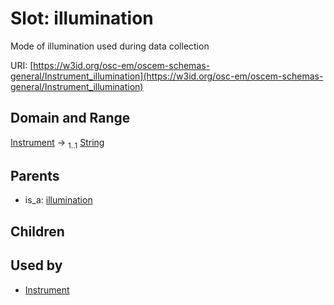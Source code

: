
# Slot: illumination

Mode of illumination used during data collection

URI: [https://w3id.org/osc-em/oscem-schemas-general/Instrument_illumination](https://w3id.org/osc-em/oscem-schemas-general/Instrument_illumination)


## Domain and Range

[Instrument](Instrument.md) &#8594;  <sub>1..1</sub> [String](types/String.md)

## Parents

 *  is_a: [illumination](illumination.md)

## Children


## Used by

 * [Instrument](Instrument.md)
